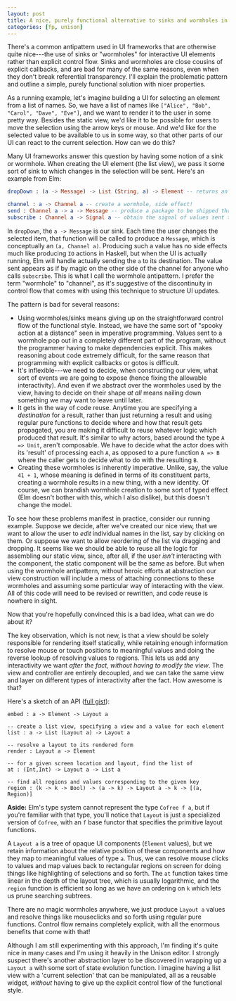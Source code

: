 ```yaml
---
layout: post
title: A nice, purely functional alternative to sinks and wormholes in UI programming
categories: [fp, unison]
---
```


There's a common antipattern used in UI frameworks that are otherwise quite nice---the use of sinks or "wormholes" for interactive UI elements rather than explicit control flow. Sinks and wormholes are close cousins of explicit callbacks, and are bad for many of the same reasons, even when they don't break referential transparency. I'll explain the problematic pattern and outline a simple, purely functional solution with nicer properties.

As a running example, let's imagine building a UI for selecting an element from a list of names. So, we have a list of names like `["Alice", "Bob", "Carol", "Dave", "Eve"]`, and we want to render it to the user in some pretty way. Besides the static view, we'd like it to be possible for users to move the selection using the arrow keys or mouse. And we'd like for the selected value to be available to us in some way, so that other parts of our UI can react to the current selection. How can we do this?

Many UI frameworks answer this question by having some notion of a sink or wormhole. When creating the UI element (the list view), we pass it some sort of sink to which changes in the selection will be sent. Here's an example from Elm:

```Elm
dropDown : (a -> Message) -> List (String, a) -> Element -- returns an opaque UI element

channel : a -> Channel a -- create a wormhole, side effect!
send : Channel a -> a -> Message -- produce a package to be shipped through a wormhole
subscribe : Channel a -> Signal a -- obtain the signal of values sent through the wormhole
```

In `dropDown`, the `a -> Message` is our sink. Each time the user changes the selected item, that function will be called to produce a `Message`, which is conceptually an `(a, Channel a)`. Producing such a value has no side effects much like producing `IO` actions in Haskell, but when the UI is actually running, Elm will handle actually sending the `a` to its destination. The value sent appears as if by magic on the other side of the channel for anyone who calls `subscribe`. This is what I call the wormhole antipattern. I prefer the term "wormhole" to "channel", as it's suggestive of the discontinuity in control flow that comes with using this technique to structure UI updates.

The pattern is bad for several reasons:

* Using wormholes/sinks means giving up on the straightforward control flow of the functional style. Instead, we have the same sort of "spooky action at a distance" seen in imperative programming. Values sent to a wormhole pop out in a completely different part of the program, without the programmer having to make dependencies explicit. This makes reasoning about code extremely difficult, for the same reason that programming with explicit callbacks or gotos is difficult.
* It's inflexible---we need to decide, when constructing our view, what sort of events we are going to expose (hence fixing the allowable interactivity). And even if we abstract over the wormholes used by the view, having to decide on their shape _at all_ means nailing down something we may want to leave until later.
* It gets in the way of code reuse. Anytime you are specifying a _destination_ for a result, rather than just returning a result and using regular pure functions to decide where and how that result gets propagated, you are making it difficult to reuse whatever logic which produced that result. It's similar to why actors, based around the type `A => Unit`, aren't composable. We have to decide what the actor does with its 'result' of processing each `A`, as opposed to a pure function `A => B` where the caller gets to decide what to do with the resulting `B`.
* Creating these wormholes is inherently imperative. Unlike, say, the value `41 + 1`, whose meaning is defined in terms of its constituent parts, creating a wormhole results in a new thing, with a new identity. Of course, we can brandish wormhole creation to some sort of typed effect (Elm doesn't bother with this, which I also dislike), but this doesn't change the model.

To see how these problems manifest in practice, consider our running example. Suppose we decide, after we've created our nice view, that we want to allow the user to _edit_ individual names in the list, say by clicking on them. Or suppose we want to allow reordering of the list via dragging and dropping. It seems like we should be able to reuse all the logic for assembling our static view, since, after all, if the user _isn't_ interacting with the component, the static component will be the same as before. But when using the wormhole antipattern, without heroic efforts at abstraction our view construction will include a mess of attaching connections to these wormholes and assuming some particular way of interacting with the view. All of this code will need to be revised or rewritten, and code reuse is nowhere in sight.

Now that you're hopefully convinced this is a bad idea, what can we do about it?

The key observation, which is not new, is that a view should be solely responsible for rendering itself statically, while retaining enough information to resolve mouse or touch positions to meaningful values and doing the reverse lookup of resolving values to regions. This lets us add any interactivity we want _after the fact, without having to modify the view_. The view and controller are entirely decoupled, and we can take the same view and layer on different types of interactivity after the fact. How awesome is that?

Here's a sketch of an API ([full gist](https://gist.github.com/pchiusano/ba958c70ebaf535aa805)):

```
embed : a -> Element -> Layout a

-- create a list view, specifying a view and a value for each element
list : a -> List (Layout a) -> Layout a

-- resolve a layout to its rendered form
render : Layout a -> Element

-- for a given screen location and layout, find the list of
at : (Int,Int) -> Layout a -> List a

-- find all regions and values corresponding to the given key
region : (k -> k -> Bool) -> (a -> k) -> Layout a -> k -> [(a, Region)]
```

__Aside:__ Elm's type system cannot represent the type `Cofree f a`, but if you're familiar with that type, you'll notice that `Layout` is just a specialized version of `Cofree`, with an `f` base functor that specifies the primitive layout functions.

A `Layout a` is a tree of opaque UI components (`Element` values), but we retain information about the relative position of these components and how they map to meaningful values of type `a`. Thus, we can resolve mouse clicks to values and map values back to rectangular regions on screen for doing things like highlighting of selections and so forth. The `at` function takes time linear in the depth of the layout tree, which is usually logarithmic, and the `region` function is efficient so long as we have an ordering on `k` which lets us prune searching subtrees.

There are no magic wormholes anywhere, we just produce `Layout a` values and resolve things like mouseclicks and so forth using regular pure functions. Control flow remains completely explicit, with all the enormous benefits that come with that!

Although I am still experimenting with this approach, I'm finding it's quite nice in many cases and I'm using it heavily in the Unison editor. I strongly suspect there's another abstraction layer to be discovered in wrapping up a `Layout a` with some sort of state evolution function. I imagine having a list view with a 'current selection' that can be manipulated, all as a reusable widget, _without_ having to give up the explicit control flow of the functional style.
